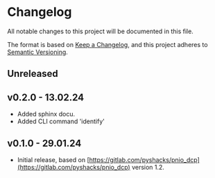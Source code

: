 # Changelog
All notable changes to this project will be documented in this file.

The format is based on [Keep a Changelog](https://keepachangelog.com/en/1.0.0/),
and this project adheres to [Semantic Versioning](https://semver.org/spec/v2.0.0.html).

## Unreleased

## v0.2.0 - 13.02.24
- Added sphinx docu.
- Added CLI command 'identify'

## v0.1.0 - 29.01.24
- Initial release, based on [https://gitlab.com/pyshacks/pnio_dcp](https://gitlab.com/pyshacks/pnio_dcp) version 1.2.

